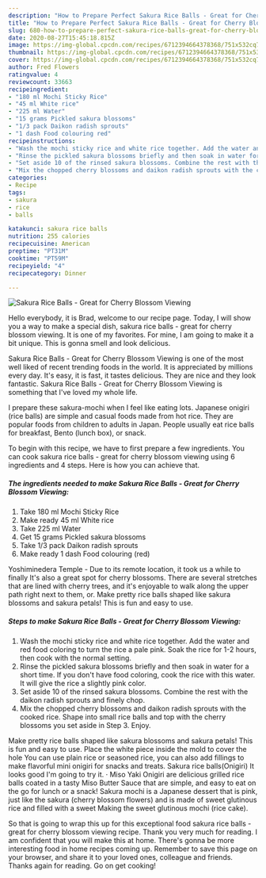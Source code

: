 ```yaml
---
description: "How to Prepare Perfect Sakura Rice Balls - Great for Cherry Blossom Viewing"
title: "How to Prepare Perfect Sakura Rice Balls - Great for Cherry Blossom Viewing"
slug: 680-how-to-prepare-perfect-sakura-rice-balls-great-for-cherry-blossom-viewing
date: 2020-08-27T15:45:18.815Z
image: https://img-global.cpcdn.com/recipes/6712394664378368/751x532cq70/sakura-rice-balls-great-for-cherry-blossom-viewing-recipe-main-photo.jpg
thumbnail: https://img-global.cpcdn.com/recipes/6712394664378368/751x532cq70/sakura-rice-balls-great-for-cherry-blossom-viewing-recipe-main-photo.jpg
cover: https://img-global.cpcdn.com/recipes/6712394664378368/751x532cq70/sakura-rice-balls-great-for-cherry-blossom-viewing-recipe-main-photo.jpg
author: Fred Flowers
ratingvalue: 4
reviewcount: 33663
recipeingredient:
- "180 ml Mochi Sticky Rice"
- "45 ml White rice"
- "225 ml Water"
- "15 grams Pickled sakura blossoms"
- "1/3 pack Daikon radish sprouts"
- "1 dash Food colouring red"
recipeinstructions:
- "Wash the mochi sticky rice and white rice together. Add the water and red food coloring to turn the rice a pale pink. Soak the rice for 1-2 hours, then cook with the normal setting."
- "Rinse the pickled sakura blossoms briefly and then soak in water for a short time. If you don&#39;t have food coloring, cook the rice with this water. It will give the rice a slightly pink color."
- "Set aside 10 of the rinsed sakura blossoms. Combine the rest with the daikon radish sprouts and finely chop."
- "Mix the chopped cherry blossoms and daikon radish sprouts with the cooked rice. Shape into small rice balls and top with the cherry blossoms you set aside in Step 3. Enjoy."
categories:
- Recipe
tags:
- sakura
- rice
- balls

katakunci: sakura rice balls 
nutrition: 255 calories
recipecuisine: American
preptime: "PT31M"
cooktime: "PT59M"
recipeyield: "4"
recipecategory: Dinner

---
```



![Sakura Rice Balls - Great for Cherry Blossom Viewing](https://img-global.cpcdn.com/recipes/6712394664378368/751x532cq70/sakura-rice-balls-great-for-cherry-blossom-viewing-recipe-main-photo.jpg)

Hello everybody, it is Brad, welcome to our recipe page. Today, I will show you a way to make a special dish, sakura rice balls - great for cherry blossom viewing. It is one of my favorites. For mine, I am going to make it a bit unique. This is gonna smell and look delicious.

Sakura Rice Balls - Great for Cherry Blossom Viewing is one of the most well liked of recent trending foods in the world. It is appreciated by millions every day. It's easy, it is fast, it tastes delicious. They are nice and they look fantastic. Sakura Rice Balls - Great for Cherry Blossom Viewing is something that I've loved my whole life.

I prepare these sakura-mochi when I feel like eating lots. Japanese onigiri (rice balls) are simple and casual foods made from hot rice. They are popular foods from children to adults in Japan. People usually eat rice balls for breakfast, Bento (lunch box), or snack.


To begin with this recipe, we have to first prepare a few ingredients. You can cook sakura rice balls - great for cherry blossom viewing using 6 ingredients and 4 steps. Here is how you can achieve that.

<!--inarticleads1-->

##### The ingredients needed to make Sakura Rice Balls - Great for Cherry Blossom Viewing:

1. Take 180 ml Mochi Sticky Rice
1. Make ready 45 ml White rice
1. Take 225 ml Water
1. Get 15 grams Pickled sakura blossoms
1. Take 1/3 pack Daikon radish sprouts
1. Make ready 1 dash Food colouring (red)


Yoshiminedera Temple - Due to its remote location, it took us a while to finally It&#39;s also a great spot for cherry blossoms. There are several stretches that are lined with cherry trees, and it&#39;s enjoyable to walk along the upper path right next to them, or. Make pretty rice balls shaped like sakura blossoms and sakura petals! This is fun and easy to use. 

<!--inarticleads2-->

##### Steps to make Sakura Rice Balls - Great for Cherry Blossom Viewing:

1. Wash the mochi sticky rice and white rice together. Add the water and red food coloring to turn the rice a pale pink. Soak the rice for 1-2 hours, then cook with the normal setting.
1. Rinse the pickled sakura blossoms briefly and then soak in water for a short time. If you don&#39;t have food coloring, cook the rice with this water. It will give the rice a slightly pink color.
1. Set aside 10 of the rinsed sakura blossoms. Combine the rest with the daikon radish sprouts and finely chop.
1. Mix the chopped cherry blossoms and daikon radish sprouts with the cooked rice. Shape into small rice balls and top with the cherry blossoms you set aside in Step 3. Enjoy.


Make pretty rice balls shaped like sakura blossoms and sakura petals! This is fun and easy to use. Place the white piece inside the mold to cover the hole You can use plain rice or seasoned rice, you can also add fillings to make flavorful mini onigiri for snacks and treats. Sakura rice balls(Onigiri) It looks good I&#39;m going to try it. · Miso Yaki Onigiri are delicious grilled rice balls coated in a tasty Miso Butter Sauce that are simple, and easy to eat on the go for lunch or a snack! Sakura mochi is a Japanese dessert that is pink, just like the sakura (cherry blossom flowers) and is made of sweet glutinous rice and filled with a sweet Making the sweet glutinous mochi (rice cake). 

So that is going to wrap this up for this exceptional food sakura rice balls - great for cherry blossom viewing recipe. Thank you very much for reading. I am confident that you will make this at home. There's gonna be more interesting food in home recipes coming up. Remember to save this page on your browser, and share it to your loved ones, colleague and friends. Thanks again for reading. Go on get cooking!
